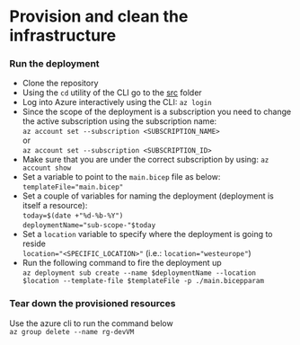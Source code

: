# Provision and clean the infrastructure<a name="run_scripts"></a>
### Run the deployment
- Clone the repository
- Using the ```cd``` utility of the CLI go to the [src](/src/) folder
- Log into Azure interactively using the CLI: ```az login```
- Since the scope of the deployment is a subscription you need to change the active subscription using the subscription name: <br/> ```az account set --subscription <SUBSCRIPTION_NAME>```<br/>or<br/>```az account set --subscription <SUBSCRIPTION_ID>```
- Make sure that you are under the correct subscription by using: ```az account show```  
- Set a variable to point to the ```main.bicep``` file as below: <br/>
```templateFile="main.bicep"```
- Set a couple of variables for naming the deployment (deployment is itself a resource): <br/>```today=$(date +"%d-%b-%Y")```<br/>```deploymentName="sub-scope-"$today```
- Set a ```location``` variable to specify where the deployment is going to reside<br/>```location="<SPECIFIC_LOCATION>"``` (i.e.: ```location="westeurope"```)
- Run the following command to fire the deployment up<br/>
```az deployment sub create --name $deploymentName --location $location --template-file $templateFile -p ./main.bicepparam```
### Tear down the provisioned resources
Use the azure cli to run the command below<br/>
```az group delete --name rg-devVM```



